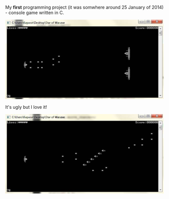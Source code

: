 My **first** programming project (it was somwhere around 25 January of 2014) - console game written in C.

![Screenshot 1](/res/screenshot-1.jpg)

It's ugly but I love it!

![Screenshot 2](/res/screenshot-2.jpg)
